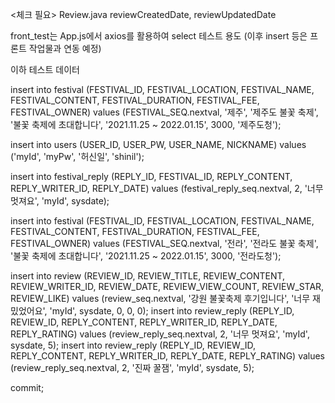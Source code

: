 <체크 필요>
Review.java reviewCreatedDate, reviewUpdatedDate


front_test는 App.js에서 axios를 활용하여 select 테스트 용도
(이후 insert 등은 프론트 작업물과 연동 예정)

이하 테스트 데이터


insert into festival (FESTIVAL_ID, FESTIVAL_LOCATION, FESTIVAL_NAME, FESTIVAL_CONTENT, FESTIVAL_DURATION, FESTIVAL_FEE, FESTIVAL_OWNER) values (FESTIVAL_SEQ.nextval, '제주', '제주도 불꽃 축제', '불꽃 축제에 초대합니다', '2021.11.25 ~ 2022.01.15', 3000, '제주도청');

insert into users (USER_ID, USER_PW, USER_NAME, NICKNAME) values ('myId', 'myPw', '허신일', 'shinil');

insert into festival_reply (REPLY_ID, FESTIVAL_ID, REPLY_CONTENT, REPLY_WRITER_ID, REPLY_DATE) values (festival_reply_seq.nextval, 2, '너무 멋져요', 'myId', sysdate);

insert into festival (FESTIVAL_ID, FESTIVAL_LOCATION, FESTIVAL_NAME, FESTIVAL_CONTENT, FESTIVAL_DURATION, FESTIVAL_FEE, FESTIVAL_OWNER) values (FESTIVAL_SEQ.nextval, '전라', '전라도 불꽃 축제', '불꽃 축제에 초대합니다', '2021.11.25 ~ 2022.01.15', 3000, '전라도청');

insert into review (REVIEW_ID, REVIEW_TITLE, REVIEW_CONTENT, REVIEW_WRITER_ID, REVIEW_DATE, REVIEW_VIEW_COUNT, REVIEW_STAR, REVIEW_LIKE) values (review_seq.nextval, '강원 불꽃축제 후기입니다', '너무 재밌었어요', 'myId', sysdate, 0, 0, 0);
insert into review_reply (REPLY_ID, REVIEW_ID, REPLY_CONTENT, REPLY_WRITER_ID, REPLY_DATE, REPLY_RATING) values (review_reply_seq.nextval, 2, '너무 멋져요', 'myId', sysdate, 5);
insert into review_reply (REPLY_ID, REVIEW_ID, REPLY_CONTENT, REPLY_WRITER_ID, REPLY_DATE, REPLY_RATING) values (review_reply_seq.nextval, 2, '진짜 꿀잼', 'myId', sysdate, 5);

commit;